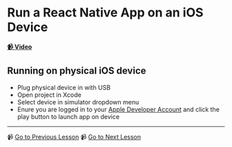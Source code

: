 # Run a React Native App on an iOS Device

**[📹 Video](https://egghead.io/lessons/react-native-run-a-react-native-app-on-an-ios-device)**

## Running on physical iOS device

- Plug physical device in with USB
- Open project in Xcode
- Select device in simulator dropdown menu
- Enure you are logged in to your [Apple Developer Account](https://developer.apple.com/programs/enroll/) and click the play button to launch app on device
---

📹 [Go to Previous Lesson](https://egghead.io/lessons/react-native-change-the-app-icon-for-react-native-apps-on-android)
📹 [Go to Next Lesson](https://egghead.io/lessons/react-native-run-a-react-native-app-on-an-android-device)

